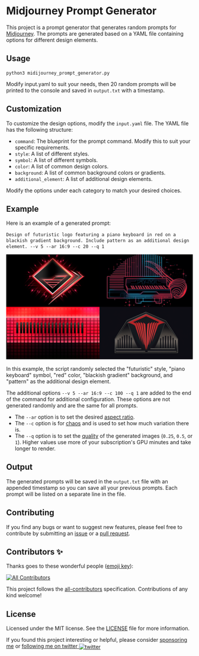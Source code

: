 # Midjourney Prompt Generator

This project is a prompt generator that generates random prompts for [Midjourney](https://midjourney.com). The prompts are generated based on a YAML file containing options for different design elements.

## Usage
```
python3 midijourney_prompt_generator.py
```
Modify input.yaml to suit your needs, then 20 random prompts will be printed to the console and saved in `output.txt` with a timestamp.

## Customization

To customize the design options, modify the `input.yaml` file. The YAML file has the following structure:

- `command`: The blueprint for the prompt command. Modify this to suit your specific requirements.
- `style`: A list of different styles.
- `symbol`: A list of different symbols.
- `color`: A list of common design colors.
- `background`: A list of common background colors or gradients.
- `additional_element`: A list of additional design elements.

Modify the options under each category to match your desired choices.

## Example

Here is an example of a generated prompt:

```
Design of futuristic logo featuring a piano keyboard in red on a blackish gradient background. Include pattern as an additional design element. --v 5 --ar 16:9 --c 20 --q 1
```
[![Example Prompt](./example.png)](./example.png)

In this example, the script randomly selected the "futuristic" style, "piano keyboard" symbol, "red" color, "blackish gradient" background, and "pattern" as the additional design element.

The additional options `--v 5 --ar 16:9 --c 100 --q 1` are added to the end of the command for additional configuration. These options are not generated randomly and are the same for all prompts. 
- The `--ar` option is to set the desired [aspect ratio](https://docs.midjourney.com/docs/aspect-ratios).
- The `--c` option is for [chaos](https://docs.midjourney.com/docs/chaos) and is used to set how much variation there is. 
- The `--q` option is to set the [quality](https://docs.midjourney.com/docs/quality) of the generated images (`0.25`, `0.5`, or `1`). Higher values use more of your subscription's GPU minutes and take longer to render.

## Output

The generated prompts will be saved in the `output.txt` file with an appended timestamp so you can save all your previous prompts. Each prompt will be listed on a separate line in the file.


## Contributing

If you find any bugs or want to suggest new features, please feel free to contribute by submitting an [issue](https://github.com/itsbrex/midjourney-prompt-generator/issues) or a [pull request](https://github.com/itsbrex/midjourney-prompt-generator/pulls).

## Contributors ✨
Thanks goes to these wonderful people ([emoji key](https://github.com/all-contributors/all-contributors#emoji-key)):

<!-- ALL-CONTRIBUTORS-BADGE:START - Do not remove or modify this section -->
[![All Contributors](https://img.shields.io/github/all-contributors/itsbrex/itsbrex?color=ee8449&style=flat-square)](#Contributing)

<!-- ALL-CONTRIBUTORS-BADGE:END -->

<!-- ALL-CONTRIBUTORS-LIST:START - Do not remove or modify this section -->
<!-- prettier-ignore-start -->
<!-- markdownlint-disable -->

<!-- markdownlint-restore -->
<!-- prettier-ignore-end -->

<!-- ALL-CONTRIBUTORS-LIST:END -->
This project follows the [all-contributors](https://allcontributors.org/) specification. Contributions of any kind welcome!

## License

Licensed under the MIT license. See the [LICENSE](./LICENSE) file for more information.

If you found this project interesting or helpful, please consider [sponsoring me](https://github.com/sponsors/itsbrex) or <a href="https://twitter.com/itsbrex">following me on twitter <img src="https://storage.googleapis.com/saasify-assets/twitter-logo.svg" alt="twitter" height="24px" align="center"></a>